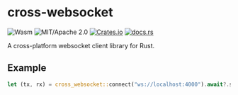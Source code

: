 # cross-websocket

![Wasm](https://img.shields.io/badge/available-Wasm/Native-pink)
![MIT/Apache 2.0](https://img.shields.io/badge/license-MIT%2FApache--2.0-blue.svg)
[![Crates.io](https://img.shields.io/crates/v/cross-websocket)](https://crates.io/crates/cross-websocket)
[![docs.rs](https://img.shields.io/docsrs/cross-websocket)](https://docs.rs/cross-websocket)


A cross-platform websocket client library for Rust.

## Example

```rust
let (tx, rx) = cross_websocket::connect("ws://localhost:4000").await?.split();
```
